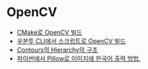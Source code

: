 # OpenCV

- [CMake로 OpenCV 빌드](build_opencv_with_cmake.md)
- [우분투 CLI에서 스크립트로 OpenCV 빌드](build_opencv_on_ubuntu_cli_with_script.md)
- [Contours의 Hierarchy의 구조](contours_hierarchy.md)
- [파이썬에서 Pillow로 이미지에 한국어 출력 방법.](python_korean.md)

## 